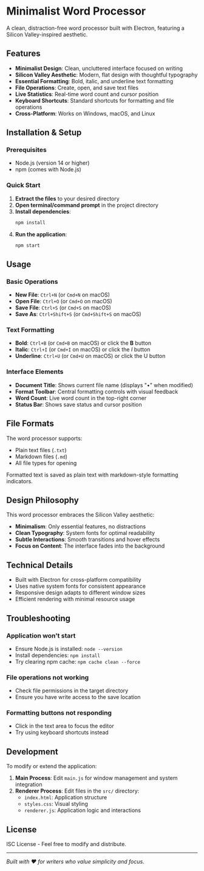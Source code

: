 # Minimalist Word Processor

A clean, distraction-free word processor built with Electron, featuring a Silicon Valley-inspired aesthetic.

## Features

- **Minimalist Design**: Clean, uncluttered interface focused on writing
- **Silicon Valley Aesthetic**: Modern, flat design with thoughtful typography
- **Essential Formatting**: Bold, italic, and underline text formatting
- **File Operations**: Create, open, and save text files
- **Live Statistics**: Real-time word count and cursor position
- **Keyboard Shortcuts**: Standard shortcuts for formatting and file operations
- **Cross-Platform**: Works on Windows, macOS, and Linux

## Installation & Setup

### Prerequisites
- Node.js (version 14 or higher)
- npm (comes with Node.js)

### Quick Start

1. **Extract the files** to your desired directory
2. **Open terminal/command prompt** in the project directory
3. **Install dependencies**:
   ```bash
   npm install
   ```
4. **Run the application**:
   ```bash
   npm start
   ```

## Usage

### Basic Operations

- **New File**: `Ctrl+N` (or `Cmd+N` on macOS)
- **Open File**: `Ctrl+O` (or `Cmd+O` on macOS)
- **Save File**: `Ctrl+S` (or `Cmd+S` on macOS)
- **Save As**: `Ctrl+Shift+S` (or `Cmd+Shift+S` on macOS)

### Text Formatting

- **Bold**: `Ctrl+B` (or `Cmd+B` on macOS) or click the **B** button
- **Italic**: `Ctrl+I` (or `Cmd+I` on macOS) or click the *I* button
- **Underline**: `Ctrl+U` (or `Cmd+U` on macOS) or click the U button

### Interface Elements

- **Document Title**: Shows current file name (displays "•" when modified)
- **Format Toolbar**: Central formatting controls with visual feedback
- **Word Count**: Live word count in the top-right corner
- **Status Bar**: Shows save status and cursor position

## File Formats

The word processor supports:
- Plain text files (`.txt`)
- Markdown files (`.md`)
- All file types for opening

Formatted text is saved as plain text with markdown-style formatting indicators.

## Design Philosophy

This word processor embraces the Silicon Valley aesthetic:
- **Minimalism**: Only essential features, no distractions
- **Clean Typography**: System fonts for optimal readability
- **Subtle Interactions**: Smooth transitions and hover effects
- **Focus on Content**: The interface fades into the background

## Technical Details

- Built with Electron for cross-platform compatibility
- Uses native system fonts for consistent appearance
- Responsive design adapts to different window sizes
- Efficient rendering with minimal resource usage

## Troubleshooting

### Application won't start
- Ensure Node.js is installed: `node --version`
- Install dependencies: `npm install`
- Try clearing npm cache: `npm cache clean --force`

### File operations not working
- Check file permissions in the target directory
- Ensure you have write access to the save location

### Formatting buttons not responding
- Click in the text area to focus the editor
- Try using keyboard shortcuts instead

## Development

To modify or extend the application:

1. **Main Process**: Edit `main.js` for window management and system integration
2. **Renderer Process**: Edit files in the `src/` directory:
   - `index.html`: Application structure
   - `styles.css`: Visual styling
   - `renderer.js`: Application logic and interactions

## License

ISC License - Feel free to modify and distribute.

---

*Built with ❤️ for writers who value simplicity and focus.*

